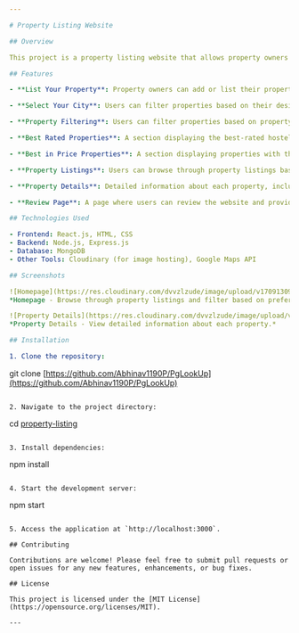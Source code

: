 ```yaml
---

# Property Listing Website

## Overview

This project is a property listing website that allows property owners to list their properties and users to search for properties based on various criteria such as property type, location, and gender preference. Users can browse through the listed properties, view property details, and contact property owners for further inquiries.

## Features

- **List Your Property**: Property owners can add or list their properties by providing details such as photos, rent, property name, location, and contact information.

- **Select Your City**: Users can filter properties based on their desired city from a list of available options.

- **Property Filtering**: Users can filter properties based on property type (hostel, PG, flat), location, and gender preference.

- **Best Rated Properties**: A section displaying the best-rated hostels, PGs, and rooms based on user ratings.

- **Best in Price Properties**: A section displaying properties with the best prices based on user preferences.

- **Property Listings**: Users can browse through property listings based on their selected filters, with options to view property details.

- **Property Details**: Detailed information about each property, including photos, property name, location, rent details, and contact information of the property owner.

- **Review Page**: A page where users can review the website and provide feedback.

## Technologies Used

- Frontend: React.js, HTML, CSS
- Backend: Node.js, Express.js
- Database: MongoDB
- Other Tools: Cloudinary (for image hosting), Google Maps API

## Screenshots

![Homepage](https://res.cloudinary.com/dvvzlzude/image/upload/v1709130939/pbstam1wnaojtoc0x78t.png)
*Homepage - Browse through property listings and filter based on preferences.*

![Property Details](https://res.cloudinary.com/dvvzlzude/image/upload/v1709130938/vdc114wxy1ldabub4u1c.png)
*Property Details - View detailed information about each property.*

## Installation

1. Clone the repository:

   ```
   git clone [https://github.com/Abhinav1190P/PgLookUp](https://github.com/Abhinav1190P/PgLookUp)
   ```

2. Navigate to the project directory:

   ```
   cd [property-listing](https://github.com/Abhinav1190P/PgLookUp)
   ```

3. Install dependencies:

   ```
   npm install
   ```

4. Start the development server:

   ```
   npm start
   ```

5. Access the application at `http://localhost:3000`.

## Contributing

Contributions are welcome! Please feel free to submit pull requests or open issues for any new features, enhancements, or bug fixes.

## License

This project is licensed under the [MIT License](https://opensource.org/licenses/MIT).

---
```


